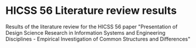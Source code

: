 
HICSS 56 Literature review results
==================================

Results of the literature review for the HICSS 56 paper
"Presentation of Design Science Research in Information Systems and Engineering Disciplines - Empirical Investigation of Common Structures and Differences"
